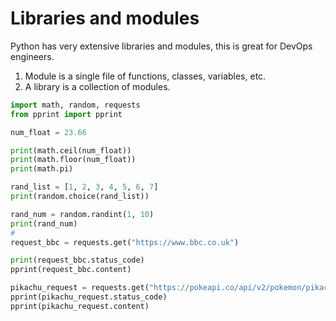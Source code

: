 # Libraries and modules

Python has very extensive libraries and modules, this is great for DevOps engineers.

1. Module is a single file of functions, classes, variables, etc.
2. A library is a collection of modules.

```python
import math, random, requests
from pprint import pprint

num_float = 23.66

print(math.ceil(num_float))
print(math.floor(num_float))
print(math.pi)

rand_list = [1, 2, 3, 4, 5, 6, 7]
print(random.choice(rand_list))

rand_num = random.randint(1, 10)
print(rand_num)
#
request_bbc = requests.get("https://www.bbc.co.uk")

print(request_bbc.status_code)
pprint(request_bbc.content)

pikachu_request = requests.get("https://pokeapi.co/api/v2/pokemon/pikachu")
pprint(pikachu_request.status_code)
pprint(pikachu_request.content)
```
